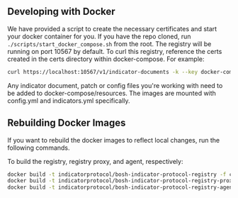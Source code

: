 ## Developing with Docker
We have provided a script to create the necessary certificates and start your docker container for you. If you have the repo cloned, run `./scripts/start_docker_compose.sh` from the root. The registry will be running on port 10567 by default. To curl this registry, reference the certs created in the certs directory within docker-compose. For example:

```bash
curl https://localhost:10567/v1/indicator-documents -k --key docker-compose/certs/client.key --cert docker-compose/certs/client.pem --cacert docker-compose/certs/ca.key
```

Any indicator document, patch or config files you're working with need to be added to docker-compose/resources. The images are mounted with config.yml and indicators.yml specifically.

## Rebuilding Docker Images
If you want to rebuild the docker images to reflect local changes, run the following commands.

To build the registry, registry proxy, and agent, respectively:
```bash
docker build -t indicatorprotocol/bosh-indicator-protocol-registry -f cmd/registry/Dockerfile .
docker build -t indicatorprotocol/bosh-indicator-protocol-registry-proxy -f cmd/registry_proxy/Dockerfile .
docker build -t indicatorprotocol/bosh-indicator-protocol-registry-agent -f cmd/registry_agent/Dockerfile .
```
